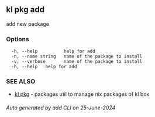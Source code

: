 ## kl pkg add

add new package



### Options

```
  -h, --help          help for add
  -n, --name string   name of the package to install
  -v, --verbose       name of the package to install
  -h, --help   help for add
```

### SEE ALSO

* [kl pkg](kl_pkg.md)  - packages util to manage nix packages of kl box

###### Auto generated by add CLI on 25-June-2024
